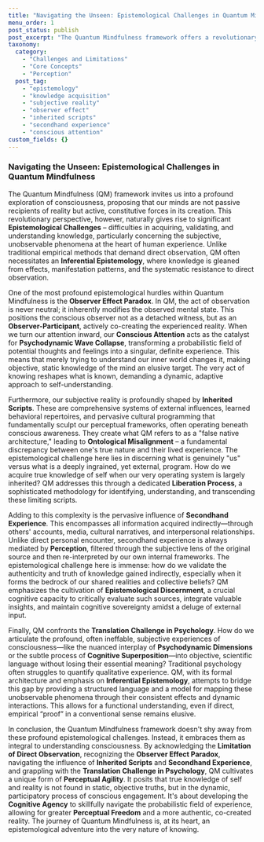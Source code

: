 ```yaml
---
title: "Navigating the Unseen: Epistemological Challenges in Quantum Mindfulness"
menu_order: 1
post_status: publish
post_excerpt: "The Quantum Mindfulness framework offers a revolutionary perspective on consciousness, but it also presents unique epistemological challenges. This post explores how QM grapples with the nature of knowledge, perception, and the elusive subjective experience, moving beyond conventional empirical limits."
taxonomy:
  category:
    - "Challenges and Limitations"
    - "Core Concepts"
    - "Perception"
  post_tag:
    - "epistemology"
    - "knowledge acquisition"
    - "subjective reality"
    - "observer effect"
    - "inherited scripts"
    - "secondhand experience"
    - "conscious attention"
custom_fields: {}
---
```


### Navigating the Unseen: Epistemological Challenges in Quantum Mindfulness

The Quantum Mindfulness (QM) framework invites us into a profound exploration of consciousness, proposing that our minds are not passive recipients of reality but active, constitutive forces in its creation. This revolutionary perspective, however, naturally gives rise to significant **Epistemological Challenges** – difficulties in acquiring, validating, and understanding knowledge, particularly concerning the subjective, unobservable phenomena at the heart of human experience. Unlike traditional empirical methods that demand direct observation, QM often necessitates an **Inferential Epistemology**, where knowledge is gleaned from effects, manifestation patterns, and the systematic resistance to direct observation.

One of the most profound epistemological hurdles within Quantum Mindfulness is the **Observer Effect Paradox**. In QM, the act of observation is never neutral; it inherently modifies the observed mental state. This positions the conscious observer not as a detached witness, but as an **Observer-Participant**, actively co-creating the experienced reality. When we turn our attention inward, our **Conscious Attention** acts as the catalyst for **Psychodynamic Wave Collapse**, transforming a probabilistic field of potential thoughts and feelings into a singular, definite experience. This means that merely trying to understand our inner world changes it, making objective, static knowledge of the mind an elusive target. The very act of knowing reshapes what is known, demanding a dynamic, adaptive approach to self-understanding.

Furthermore, our subjective reality is profoundly shaped by **Inherited Scripts**. These are comprehensive systems of external influences, learned behavioral repertoires, and pervasive cultural programming that fundamentally sculpt our perceptual frameworks, often operating beneath conscious awareness. They create what QM refers to as a "false native architecture," leading to **Ontological Misalignment** – a fundamental discrepancy between one's true nature and their lived experience. The epistemological challenge here lies in discerning what is genuinely "us" versus what is a deeply ingrained, yet external, program. How do we acquire true knowledge of self when our very operating system is largely inherited? QM addresses this through a dedicated **Liberation Process**, a sophisticated methodology for identifying, understanding, and transcending these limiting scripts.

Adding to this complexity is the pervasive influence of **Secondhand Experience**. This encompasses all information acquired indirectly—through others' accounts, media, cultural narratives, and interpersonal relationships. Unlike direct personal encounter, secondhand experience is always mediated by **Perception**, filtered through the subjective lens of the original source and then re-interpreted by our own internal frameworks. The epistemological challenge here is immense: how do we validate the authenticity and truth of knowledge gained indirectly, especially when it forms the bedrock of our shared realities and collective beliefs? QM emphasizes the cultivation of **Epistemological Discernment**, a crucial cognitive capacity to critically evaluate such sources, integrate valuable insights, and maintain cognitive sovereignty amidst a deluge of external input.

Finally, QM confronts the **Translation Challenge in Psychology**. How do we articulate the profound, often ineffable, subjective experiences of consciousness—like the nuanced interplay of **Psychodynamic Dimensions** or the subtle process of **Cognitive Superposition**—into objective, scientific language without losing their essential meaning? Traditional psychology often struggles to quantify qualitative experience. QM, with its formal architecture and emphasis on **Inferential Epistemology**, attempts to bridge this gap by providing a structured language and a model for mapping these unobservable phenomena through their consistent effects and dynamic interactions. This allows for a functional understanding, even if direct, empirical “proof” in a conventional sense remains elusive.

In conclusion, the Quantum Mindfulness framework doesn't shy away from these profound epistemological challenges. Instead, it embraces them as integral to understanding consciousness. By acknowledging the **Limitation of Direct Observation**, recognizing the **Observer Effect Paradox**, navigating the influence of **Inherited Scripts** and **Secondhand Experience**, and grappling with the **Translation Challenge in Psychology**, QM cultivates a unique form of **Perceptual Agility**. It posits that true knowledge of self and reality is not found in static, objective truths, but in the dynamic, participatory process of conscious engagement. It's about developing the **Cognitive Agency** to skillfully navigate the probabilistic field of experience, allowing for greater **Perceptual Freedom** and a more authentic, co-created reality. The journey of Quantum Mindfulness is, at its heart, an epistemological adventure into the very nature of knowing.